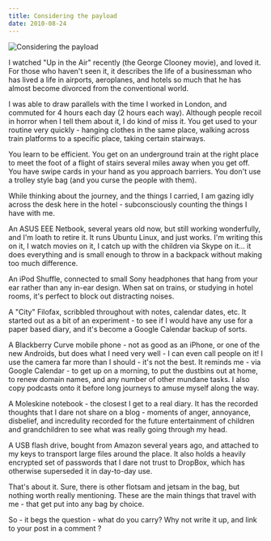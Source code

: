 ```yaml
---
title: Considering the payload
date: 2010-08-24
---
```


![Considering the payload](https://source.unsplash.com/7QCBakMyDCE/1600x900)

I watched "Up in the Air" recently (the George Clooney movie), and loved it. For those who haven't seen it, it describes the life of a businessman who has lived a life in airports, aeroplanes, and hotels so much that he has almost become divorced from the conventional world.

I was able to draw parallels with the time I worked in London, and commuted for 4 hours each day (2 hours each way). Although people recoil in horror when I tell them about it, I do kind of miss it. You get used to your routine very quickly - hanging clothes in the same place, walking across train platforms to a specific place, taking certain stairways.

You learn to be efficient. You get on an underground train at the right place to meet the foot of a flight of stairs several miles away when you get off. You have swipe cards in your hand as you approach barriers. You don't use a trolley style bag (and you curse the people with them).

While thinking about the journey, and the things I carried, I am gazing idly across the desk here in the hotel - subconsciously counting the things I have with me.

An ASUS EEE Netbook, several years old now, but still working wonderfully, and I'm loath to retire it. It runs Ubuntu Linux, and just works. I'm writing this on it, I watch movies on it, I catch up with the children via Skype on it... it does everything and is small enough to throw in a backpack without making too much difference.

An iPod Shuffle, connected to small Sony headphones that hang from your ear rather than any in-ear design. When sat on trains, or studying in hotel rooms, it's perfect to block out distracting noises.

A "City" Filofax, scribbled throughout with notes, calendar dates, etc. It started out as a bit of an experiment - to see if I would have any use for a paper based diary, and it's become a Google Calendar backup of sorts.

A Blackberry Curve mobile phone - not as good as an iPhone, or one of the new Androids, but does what I need very well - I can even call people on it! I use the camera far more than I should - it's not the best. It reminds me - via Google Calendar - to get up on a morning, to put the dustbins out at home, to renew domain names, and any number of other mundane tasks. I also copy podcasts onto it before long journeys to amuse myself along the way.

A Moleskine notebook - the closest I get to a real diary. It has the recorded thoughts that I dare not share on a blog - moments of anger, annoyance, disbelief, and incredulity recorded for the future entertainment of children and grandchildren to see what was really going through my head.

A USB flash drive, bought from Amazon several years ago, and attached to my keys to transport large files around the place. It also holds a heavily encrypted set of passwords that I dare not trust to DropBox, which has otherwise superseded it in day-to-day use.

That's about it. Sure, there is other flotsam and jetsam in the bag, but nothing worth really mentioning. These are the main things that travel with me - that get put into any bag by choice.

So - it begs the question - what do you carry? Why not write it up, and link to your post in a comment ?